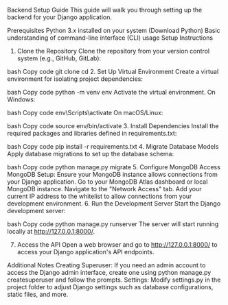 Backend Setup Guide
This guide will walk you through setting up the backend for your Django application.

Prerequisites
Python 3.x installed on your system (Download Python)
Basic understanding of command-line interface (CLI) usage
Setup Instructions
1. Clone the Repository
Clone the repository from your version control system (e.g., GitHub, GitLab):

bash
Copy code
git clone <repository-url>
cd <repository-name>
2. Set Up Virtual Environment
Create a virtual environment for isolating project dependencies:

bash
Copy code
python -m venv env
Activate the virtual environment. On Windows:

bash
Copy code
env\Scripts\activate
On macOS/Linux:

bash
Copy code
source env/bin/activate
3. Install Dependencies
Install the required packages and libraries defined in requirements.txt:

bash
Copy code
pip install -r requirements.txt
4. Migrate Database Models
Apply database migrations to set up the database schema:

bash
Copy code
python manage.py migrate
5. Configure MongoDB Access
MongoDB Setup: Ensure your MongoDB instance allows connections from your Django application.
Go to your MongoDB Atlas dashboard or local MongoDB instance.
Navigate to the "Network Access" tab.
Add your current IP address to the whitelist to allow connections from your development environment.
6. Run the Development Server
Start the Django development server:

bash
Copy code
python manage.py runserver
The server will start running locally at http://127.0.0.1:8000/.

7. Access the API
Open a web browser and go to http://127.0.0.1:8000/ to access your Django application's API endpoints.

Additional Notes
Creating Superuser: If you need an admin account to access the Django admin interface, create one using python manage.py createsuperuser and follow the prompts.
Settings: Modify settings.py in the project folder to adjust Django settings such as database configurations, static files, and more.
